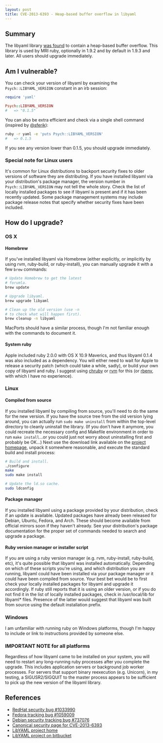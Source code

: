 ```yaml
---
layout: post
title: CVE-2013-6393 - Heap-based buffer overflow in libyaml
---
```


## Summary

The libyaml library [was found][rhbug_1033990] to contain a heap-based buffer
overflow.  This library is used by MRI ruby, optionally in 1.9.2 and by
default in 1.9.3 and later.  All users should upgrade immediately.

## Am I vulnerable?

You can check your version of libyaml by examining the
`Psych::LIBYAML_VERSION` constant in an irb session:

```ruby
require 'yaml'

Psych::LIBYAML_VERSION
#   => "0.1.5"
```

You can also be extra efficient and check via a single shell command (inspired
by [@sferik][sferik_tweet]):

```bash
ruby -r yaml -e 'puts Psych::LIBYAML_VERSION'
#   => 0.1.5
```

If you see any version lower than 0.1.5, you should upgrade immediately.

### Special note for Linux users

It's common for Linux distributions to backport security fixes to older
versions of software they are distributing.  If you have installed libyaml via
your distribution's package manager, the version number in
`Psych::LIBYAML_VERSION` may not tell the whole story.  Check the list of
locally installed packages to see if libyaml is present and if it has been
recently updated.  Some package management systems may include package release
notes that specify whether security fixes have been included.

## How do I upgrade?

### OS X

#### Homebrew

If you've installed libyaml via Homebrew (either explicitly, or implicitly
by using rvm, ruby-build, or ruby-install), you can manually upgrade it with a
few `brew` commands:

```bash
# Update Homebrew to get the latest
# forumla.
brew update

# Upgrade libyaml.
brew upgrade libyaml

# Clean up the old version (use -n
# to check what will happen first).
brew cleanup -n libyaml
```

MacPorts should have a similar process, though I'm not familiar enough with
the commands to document it.

#### System ruby

Apple included ruby 2.0.0 with OS X 10.9 Maverics, and thus libyaml 0.1.4 was
also included as a dependency.  You will either need to wait for Apple to
release a security patch (which could take a while, sadly), or build your own
copy of libyaml and ruby.  I suggest using [chruby][] or [rvm][] for this (or
[rbenv][], with which I have no experience).

### Linux

#### Compiled from source

If you installed libyaml by compiling from source, you'll need to do the same
for the new version.  If you have the source tree from the old version lying
around, you can actually run `sudo make uninstall` from within the top-level
directory to cleanly uninstall the library.  (If you don't have it anymore,
you could recreate the necessary config and Makefile environment in order to
run `make install`...or you could just not worry about uninstalling first and
probably be OK...)  Next use the download link available on the [project
homepage][libyaml_home], unpack it somewhere reasonable, and execute the
standard build and install process:

```bash
# Build and install.
./configure
make
sudo make install

# Update the ld.so cache.
sudo ldconfig
```

#### Package manager

If you installed libyaml using a package provided by your distribution, check
if an update is available.  Updated packages have already been released for
Debian, Ubuntu, Fedora, and Arch.  These should become available from official
mirrors soon if they haven't already.  See your distribution's package
documentation for the proper set of commands needed to search and upgrade a
package.

#### Ruby version manager or installer script

If you are using a ruby version manager (e.g. rvm, ruby-install,
ruby-build, etc), it's quite possible that libyaml was installed
automatically.  Depending on which of these scripts you're using, and which
distribution you are running, libyaml could have been installed via your
package manager or it could have been compiled from source.  Your best bet
would be to first check your locally installed packages for libyaml and upgrade
it accordingly.  If ruby still reports that it is using an older version, or
if you do not find it in the list of locally installed packages, check in
/usr/local/lib for libyaml* files.  Presence of the latter would suggest that
libyaml was built from source using the default installation prefix.

### Windows

I am unfamiliar with running ruby on Windows platforms, though I'm happy to
include or link to instructions provided by someone else.

### IMPORTANT NOTE for all platforms

Regardless of how libyaml came to be installed on your system,
you will need to restart any long-running ruby processes after you complete
the upgrade.  This includes application servers or background job worker
processes.  For servers that support binary reexecution (e.g. Unicorn), in my
testing, a SIGUSR2/SIGQUIT to the master process appears to be sufficient to
pick up the new version of the libyaml library.

## References

* [RedHat security bug #1033990][rhbug_1033990]
* [Fedora tracking bug #1059009][rhbug_1059009]
* [Debian security tracking bug #737076][debian_737076]
* [Canonical security page for CVE-2013-6393][canonical_cve]
* [LibYAML project home][libyaml_home]
* [LibYAML project on bitbucket][libyaml_source]

[rhbug_1033990]: https://bugzilla.redhat.com/show_bug.cgi?id=1033990
[rhbug_1059009]: https://bugzilla.redhat.com/show_bug.cgi?id=1059009
[debian_737076]: http://bugs.debian.org/cgi-bin/bugreport.cgi?bug=737076
[canonical_cve]: http://people.canonical.com/~ubuntu-security/cve/2013/CVE-2013-6393.html
[libyaml_home]: http://pyyaml.org/wiki/LibYAML
[libyaml_source]: https://bitbucket.org/xi/libyaml/overview

[sferik_tweet]: https://twitter.com/sferik/status/430687492300623872
[chruby]: https://github.com/postmodern/chruby/
[rvm]: http://rvm.io
[rbenv]: https://github.com/sstephenson/rbenv/
